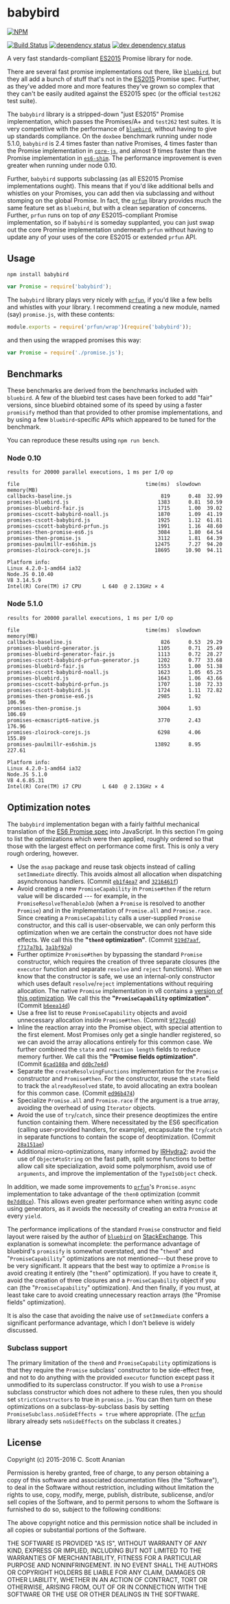 # babybird
[![NPM][NPM1]][NPM2]

[![Build Status][1]][2] [![dependency status][3]][4] [![dev dependency status][5]][6]

A very fast standards-compliant [ES2015] Promise library for node.

There are several fast promise implementations out there, like
[`bluebird`], but they all add a bunch of stuff that's not in the
[ES2015] Promise spec.  Further, as they've added more and more
features they've grown so complex that they can't be easily audited
against the ES2015 spec (or the official `test262` test suite).

The `babybird` library is a stripped-down "just ES2015" Promise
implementation, which passes the Promises/A+ and `test262` test
suites.  It is very competitive with the performance of [`bluebird`],
without having to give up standards compliance.  On the `doxbee`
benchmark running under node 5.1.0, `babybird` is 2.4 times faster
than native Promises, 4 times faster than the Promise implementation
in [`core-js`], and almost 9 times faster than the Promise
implementation in [`es6-shim`].  The performance improvement is even
greater when running under node 0.10.

Further, `babybird` supports subclassing (as all ES2015 Promise
implementations ought).  This means that if you'd like additional
bells and whistles on your Promises, you can add then via subclassing
and without stomping on the global Promise.  In fact, the [`prfun`]
library provides much the same feature set as `bluebird`, but with a
clean separation of concerns.  Further, `prfun` runs on top of *any*
ES2015-compliant Promise implementation, so if `babybird` is someday
supplanted, you can just swap out the core Promise implementation
underneath `prfun` without having to update any of your uses of the
core ES2015 or extended `prfun` API.

## Usage
```
npm install babybird
```

```javascript
var Promise = require('babybird');
```

The `babybird` library plays very nicely with [`prfun`], if you'd like
a few bells and whistles with your library.  I recommend creating a
new module, named (say) `promise.js`, with these contents:
```javascript
module.exports = require('prfun/wrap')(require('babybird'));
```
and then using the wrapped promises this way:
```javascript
var Promise = require('./promise.js');
```

## Benchmarks
These benchmarks are derived from the benchmarks included with
`bluebird`.  A few of the bluebird test cases have been forked to
add "fair" versions, since bluebird obtained some of its speed by
using a faster `promisify` method than that provided to other
promise implementations, and by using a few `bluebird`-specific
APIs which appeared to be tuned for the benchmark.

You can reproduce these results using `npm run bench`.

### Node 0.10
```
results for 20000 parallel executions, 1 ms per I/O op

file                                         time(ms)  slowdown  memory(MB)
callbacks-baseline.js                             819      0.48  32.99
promises-bluebird.js                             1383      0.81  50.59
promises-bluebird-fair.js                        1715      1.00  39.02
promises-cscott-babybird-noall.js                1870      1.09  41.19
promises-cscott-babybird.js                      1925      1.12  61.81
promises-cscott-babybird-prfun.js                1991      1.16  48.60
promises-then-promise-es6.js                     3084      1.80  64.54
promises-then-promise.js                         3112      1.81  64.39
promises-paulmillr-es6shim.js                   12475      7.27  94.20
promises-zloirock-corejs.js                     18695     10.90  94.11

Platform info:
Linux 4.2.0-1-amd64 ia32
Node.JS 0.10.40
V8 3.14.5.9
Intel(R) Core(TM) i7 CPU       L 640  @ 2.13GHz × 4
```

### Node 5.1.0
```
results for 20000 parallel executions, 1 ms per I/O op

file                                         time(ms)  slowdown  memory(MB)
callbacks-baseline.js                             826      0.53  29.29
promises-bluebird-generator.js                   1105      0.71  25.49
promises-bluebird-generator-fair.js              1113      0.72  28.27
promises-cscott-babybird-prfun-generator.js      1202      0.77  33.68
promises-bluebird-fair.js                        1553      1.00  51.38
promises-cscott-babybird-noall.js                1623      1.05  65.25
promises-bluebird.js                             1643      1.06  43.66
promises-cscott-babybird-prfun.js                1707      1.10  72.33
promises-cscott-babybird.js                      1724      1.11  72.82
promises-then-promise-es6.js                     2985      1.92  106.96
promises-then-promise.js                         3004      1.93  106.69
promises-ecmascript6-native.js                   3770      2.43  176.96
promises-zloirock-corejs.js                      6298      4.06  155.89
promises-paulmillr-es6shim.js                   13892      8.95  227.61

Platform info:
Linux 4.2.0-1-amd64 ia32
Node.JS 5.1.0
V8 4.6.85.31
Intel(R) Core(TM) i7 CPU       L 640  @ 2.13GHz × 4
```

## Optimization notes

The `babybird` implementation began with a fairly faithful mechanical
translation of the [ES6 Promise spec] into JavaScript.  In this
section I'm going to list the optimizations which were then applied,
roughly ordered so that those with the largest effect on performance
come first.  This is only a very rough ordering, however.

* Use the `asap` package and reuse task objects instead of calling
  `setImmediate` directly.  This avoids almost all allocation when
  dispatching asynchronous handlers. (Commit [`eb1f4ea7`] and [`3216461f`])
* Avoid creating a new `PromiseCapability` in `Promise#then` if the
  return value will be discarded --- for example, in the
  `PromiseResolveThenableJob` (when a `Promise` is resolved to another
  `Promise`) and in the implementation of `Promise.all` and
  `Promise.race`.  Since creating a `PromiseCapability` calls a
  user-supplied `Promise` constructor, and this call is
  user-observable, we can only perform this optimization when we are
  certain the constructor does not have side effects.  We call
  this the **"`then0` optimization"**.
  (Commit [`919d7aaf`], [`f717a7b1`], [`3a1bf92a`])
* Further optimize `Promise#then` by bypassing the standard `Promise`
  constructor, which requires the creation of three separate closures
  (the `executor` function and separate `resolve` and `reject` functions).
  When we know that the constructor is safe, we use an internal-only
  constructor which uses default `resolve`/`reject` implementations
  without requiring allocation.  The native `Promise` implementation
  in v8 contains a
  [version of this optimization](https://github.com/v8/v8/blob/bc55af3c97d6a7552a409e1b79158c3192908c57/src/js/promise.js#L237).
  We call this the **"`PromiseCapability` optimization"**.
  (Commit [`b6eea14d`])
* Use a free list to reuse `PromiseCapability` objects and avoid
  unnecessary allocation inside `Promise#then`. (Commit [`9f27ecd4`])
* Inline the reaction array into the Promise object, with special
  attention to the first element.  Most Promises only get a single
  handler registered, so we can avoid the array allocations entirely
  for this common case. We further combined the `state` and `reaction
  length` fields to reduce memory further. We call this the
  **"Promise fields optimization"**.
  (Commit [`6cad108a`] and [`dd0c7e4d`])
* Separate the `createResolvingFunctions` implementation for
  the `Promise` constructor and `Promise#then`.  For the constructor,
  reuse the `state` field to track the `alreadyResolved` state, to
  avoid allocating an extra boolean for this common case. (Commit [`ed96b474`])
* Specialize `Promise.all` and `Promise.race` if the argument is a
  true array, avoiding the overhead of using `Iterator` objects.
* Avoid the use of `try`/`catch`, since their presence deoptimizes
  the entire function containing them.  Where necessitated by the ES6
  specification (calling user-provided handlers, for example),
  encapsulate the `try`/`catch` in separate functions to contain the scope
  of deoptimization. (Commit [`28a151ae`])
* Additional micro-optimizations, many informed by [IRHydra2]: avoid
  the use of `Object#toString` on the fast path, split some functions
  to better allow call site specialization, avoid some polymorphism,
  avoid use of `arguments`, and improve the implementation of the
  `TypeIsObject` check.

In addition, we made some improvements to [`prfun`]'s `Promise.async`
implementation to take advantage of the `then0` optimization (commit
[`0e7dd8ce`]).  This allows even greater performance when writing
async code using generators, as it avoids the necessity of creating
an extra `Promise` at every `yield`.

The performance implications of the standard `Promise` constructor
and field layout were raised by the author of [`bluebird`] on
[StackExchange](http://programmers.stackexchange.com/a/279003).
This explanation is somewhat incomplete: the performance advantage
of bluebird's `promisify` is somewhat overstated, and the
"`then0`" and "`PromiseCapability`" optimizations are not mentioned---but
these prove to be very significant.  It appears that the best
way to optimize a `Promise` is avoid creating it entirely (the
"`then0`" optimization).  If you have to create it, avoid the
creation of three closures and a `PromiseCapability` object
if you can (the "`PromiseCapability`" optimization).  And then
finally, if you must, at least take care to avoid creating
unnecessary reaction arrays (the "Promise fields" optimization).

It is also the case that avoiding the naive use of `setImmediate`
confers a significant performance advantage, which I don't
believe is widely discussed.

### Subclass support
The primary limitation of the `then0` and `PromiseCapability`
optimizations is that they require the `Promise` subclass'
constructor to be side-effect free, and not to do anything with
the provided `executor` function except pass it unmodified to
its superclass constructor.  If you wish to use a `Promise`
subclass constructor which does not adhere to these rules,
then you should set `strictConstructors` to true in `promise.js`.
You can then turn on these optimizations on a subclass-by-subclass
basis by setting `PromiseSubclass.noSideEffects = true` where
appropriate.  (The [`prfun`] library already sets `noSideEffects`
on the subclass it creates.)

## License

Copyright (c) 2015-2016 C. Scott Ananian

Permission is hereby granted, free of charge, to any person obtaining a copy
of this software and associated documentation files (the "Software"), to deal
in the Software without restriction, including without limitation the rights
to use, copy, modify, merge, publish, distribute, sublicense, and/or sell
copies of the Software, and to permit persons to whom the Software is
furnished to do so, subject to the following conditions:

The above copyright notice and this permission notice shall be included in
all copies or substantial portions of the Software.

THE SOFTWARE IS PROVIDED "AS IS", WITHOUT WARRANTY OF ANY KIND, EXPRESS OR
IMPLIED, INCLUDING BUT NOT LIMITED TO THE WARRANTIES OF MERCHANTABILITY,
FITNESS FOR A PARTICULAR PURPOSE AND NONINFRINGEMENT.  IN NO EVENT SHALL THE
AUTHORS OR COPYRIGHT HOLDERS BE LIABLE FOR ANY CLAIM, DAMAGES OR OTHER
LIABILITY, WHETHER IN AN ACTION OF CONTRACT, TORT OR OTHERWISE, ARISING FROM,
OUT OF OR IN CONNECTION WITH THE SOFTWARE OR THE USE OR OTHER DEALINGS IN
THE SOFTWARE.

[ES2015]:     http://www.ecma-international.org/ecma-262/6.0/
[`bluebird`]: https://github.com/petkaantonov/bluebird
[`es6-shim`]: https://github.com/paulmillr/es6-shim
[`core-js`]:  https://github.com/zloirock/core-js
[`prfun`]:    https://github.com/cscott/prfun
[ES6 Promise spec]: http://www.ecma-international.org/ecma-262/6.0/#sec-promise-objects
[IRHydra2]:   http://mrale.ph/irhydra/2/
[`6cad108a`]: https://github.com/cscott/babybird/commit/6cad108aa1cbc90954a40c964804ba8ee3070bd7
[`eb1f4ea7`]: https://github.com/cscott/babybird/commit/eb1f4ea70cee543198d03fd06f69a73f02702a5d
[`3216461f`]: https://github.com/cscott/babybird/commit/3216461f3e6583cbee46e93459f560544f45bf47
[`dd0c7e4d`]: https://github.com/cscott/babybird/commit/dd0c7e4daa39d09e67a65d35bcec563ed2b570bc
[`28a151ae`]: https://github.com/cscott/babybird/commit/28a151aeabe4cf493b4affa5e433ccc04213cdee
[`ed96b474`]: https://github.com/cscott/babybird/commit/ed96b47435e0e53b5bdcdbc0b152686e91e78abe
[`919d7aaf`]: https://github.com/cscott/babybird/commit/919d7aaf3239405e52fa5483ce1a2ffa48e40893
[`f717a7b1`]: https://github.com/cscott/babybird/commit/f717a7b1b3f517df9cb40cfefd40d929ffe85d86
[`3a1bf92a`]: https://github.com/cscott/babybird/commit/3a1bf92a4bb61512fa45af25d62dd478e9e2b3ad
[`b6eea14d`]: https://github.com/cscott/babybird/commit/b6eea14d57852654d8eaf9d62f35b5e52d321479
[`9f27ecd4`]: https://github.com/cscott/babybird/commit/9f27ecd44c611f90e990e0c78167e1e8cc71fffc
[`0e7dd8ce`]: https://github.com/cscott/prfun/commit/0e7dd8ceedf0a429ad40fffd3c0e8c1f48a7e87e


[NPM1]: https://nodei.co/npm/babybird.png
[NPM2]: https://nodei.co/npm/babybird/

[1]: https://travis-ci.org/cscott/babybird.png
[2]: https://travis-ci.org/cscott/babybird
[3]: https://david-dm.org/cscott/babybird.png
[4]: https://david-dm.org/cscott/babybird
[5]: https://david-dm.org/cscott/babybird/dev-status.png
[6]: https://david-dm.org/cscott/babybird#info=devDependencies
